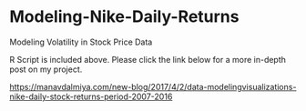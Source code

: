 # Modeling-Nike-Daily-Returns
Modeling Volatility in Stock Price Data

R Script is included above. Please click the link below for a more in-depth post on my project.

https://manavdalmiya.com/new-blog/2017/4/2/data-modelingvisualizations-nike-daily-stock-returns-period-2007-2016

 

